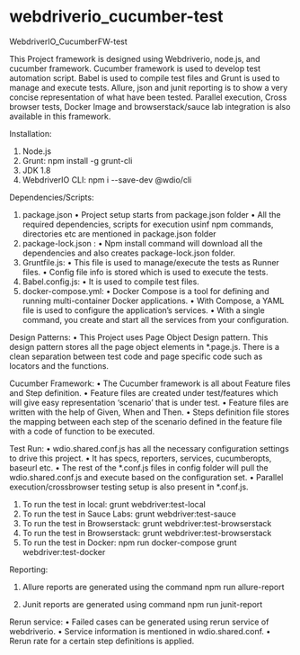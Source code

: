 # webdriverio_cucumber-test

WebdriverIO_CucumberFW-test

This Project framework is designed using Webdriverio, node.js, and cucumber framework. Cucumber framework is used to develop test automation script.
Babel is used to compile test files and Grunt is used to manage and execute tests.
Allure, json and junit reporting is to show a very concise representation of what have been tested.
Parallel execution, Cross browser tests, Docker Image and browserstack/sauce lab integration is also available in this framework.


Installation: 
1)	Node.js
2)	Grunt: npm install -g grunt-cli
3)	JDK 1.8
4)	WebdriverIO CLI: npm i --save-dev @wdio/cli


Dependencies/Scripts:
1.	package.json
•	Project setup starts from  package.json folder
•	All the required dependencies, scripts for execution usinf npm commands, directories etc are mentioned in package.json folder
2.	package-lock.json :
•	Npm install command will download all the dependencies and also creates package-lock.json folder.
3.	Gruntfile.js:
•	This file is used to manage/execute the tests as Runner files.
•	Config file info is stored which is used to execute the tests.
4.	Babel.config.js:
•	It is used to compile test files.
5.	 docker-compose.yml:
•	Docker Compose is a tool for defining and running multi-container Docker applications. 
•	With Compose, a YAML file is used to configure the application’s services.
•	With a single command, you create and start all the services from your configuration.
 

Design Patterns:
•	This Project uses Page Object Design pattern. This design pattern stores all the page object elements in *.page.js. There is a clean separation between test code and page specific code such as locators and the functions.

                            
Cucumber Framework:
•	The Cucumber framework is all about Feature files and Step definition.
•	Feature files are created under test/features which will give easy representation ‘scenario’ that is under test.
•	Feature files are written with the help of Given, When and Then.
•	Steps definition file stores the mapping between each step of the scenario defined in the feature file with a code of function to be executed.

              

Test Run:
•	wdio.shared.conf.js has all the necessary configuration settings to drive this project. 
•	It has specs, reporters, services, cucumberopts, baseurl etc.
•	The rest of the *.conf.js files in config folder will pull the wdio.shared.conf.js and execute based on the configuration set.
•	Parallel execution/crossbrowser testing setup is also present in *.conf.js.
1)	To run the test in local:
grunt webdriver:test-local
2)	To run the test in Sauce Labs:
grunt webdriver:test-sauce
3)	To run the test in Browserstack:
grunt webdriver:test-browserstack
4)	To run the test in Browserstack:
grunt webdriver:test-browserstack
5)	To run the test in Docker:
npm run docker-compose
grunt webdriver:test-docker

		 
Reporting:
1)	Allure reports are generated using the command
npm run allure-report
 
2)	Junit reports are generated using command
npm run junit-report
 
Rerun service:
•	Failed cases can be generated using rerun service of webdriverio.
•	Service information is mentioned in wdio.shared.conf.
•	Rerun rate for a certain step definitions is applied. 








